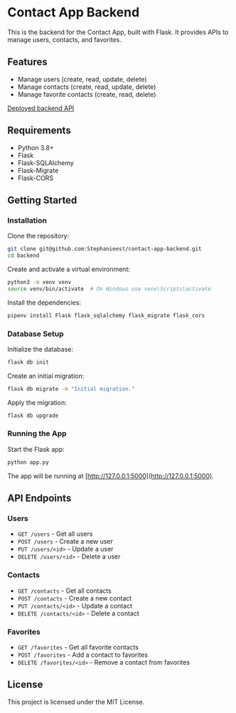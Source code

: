 # Contact App Backend

This is the backend for the Contact App, built with Flask. It provides APIs to manage users, contacts, and favorites.

## Features
- Manage users (create, read, update, delete)
- Manage contacts (create, read, update, delete)
- Manage favorite contacts (create, read, delete)

[Deployed backend API](http://127.0.0.1:8000/)


## Requirements
- Python 3.8+
- Flask
- Flask-SQLAlchemy
- Flask-Migrate
- Flask-CORS

## Getting Started

### Installation

Clone the repository:

```sh
git clone git@github.com:Stephanieest/contact-app-backend.git
cd backend
```

Create and activate a virtual environment:

```sh
python3 -m venv venv
source venv/bin/activate  # On Windows use venv\Scripts\activate
```

Install the dependencies:

```sh
pipenv install Flask flask_sqlalchemy flask_migrate flask_cors
```

### Database Setup

Initialize the database:

```sh
flask db init
```

Create an initial migration:

```sh
flask db migrate -m "Initial migration."
```

Apply the migration:

```sh
flask db upgrade
```

### Running the App

Start the Flask app:

```sh
python app.py
```

The app will be running at [http://127.0.0.1:5000](http://127.0.0.1:5000).

## API Endpoints

### Users
- `GET /users` - Get all users
- `POST /users` - Create a new user
- `PUT /users/<id>` - Update a user
- `DELETE /users/<id>` - Delete a user

### Contacts
- `GET /contacts` - Get all contacts
- `POST /contacts` - Create a new contact
- `PUT /contacts/<id>` - Update a contact
- `DELETE /contacts/<id>` - Delete a contact

### Favorites
- `GET /favorites` - Get all favorite contacts
- `POST /favorites` - Add a contact to favorites
- `DELETE /favorites/<id>` - Remove a contact from favorites

## License

This project is licensed under the MIT License.
